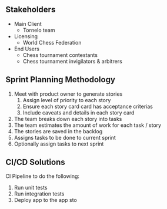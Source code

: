 ## Stakeholders
- Main Client
  - Tornelo team
- Licensing
  - World Chess Federation
- End Users
  - Chess tournament contestants
  - Chess tournament invigilators & arbitrers

## Sprint Planning Methodology
1. Meet with product owner to generate stories
    1. Assign level of priority to each story
    2. Ensure each story card card has acceptance criterias
    3. Include caveats and details in each story card
2. The team breaks down each story into tasks
3. The team estimates the amount of work for each task / story
4. The stories are saved in the backlog
5. Assigns tasks to be done to current sprint
6. Optionally assign tasks to next sprint

## CI/CD Solutions

CI Pipeline to do the following:
1. Run unit tests
2. Run integration tests
3. Deploy app to the app sto
